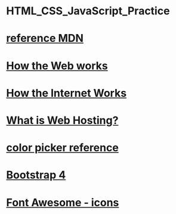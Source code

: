 # HTML_CSS_JavaScript_Practice

# [reference MDN](https://developer.mozilla.org/en-US/)

# [How the Web works](https://developer.mozilla.org/en-US/docs/Learn/Getting_started_with_the_web/How_the_Web_works)

# [How the Internet Works](https://developer.mozilla.org/en-US/docs/Learn/Common_questions/How_does_the_Internet_work)

# [What is Web Hosting?](https://www.website.com/beginnerguide/webhosting/6/1/what-is-web-hosting?.ws)

# [color picker reference](https://htmlcolorcodes.com/color-picker/)

# [Bootstrap 4](https://getbootstrap.com/docs/4.5/getting-started/introduction/)

# [Font Awesome - icons](https://fontawesome.com/v4.7.0/icons/)
